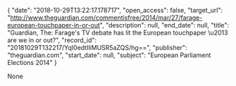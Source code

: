 {
  "date": "2018-10-29T13:22:17.178717", 
  "open_access": false, 
  "target_url": "http://www.theguardian.com/commentisfree/2014/mar/27/farage-european-touchpaper-in-or-out", 
  "description": null, 
  "end_date": null, 
  "title": "Guardian, The: Farage's TV debate has lit the European touchpaper \u2013 are we in or out?", 
  "record_id": "20181029T132217/YqI0edtIliMUSR5aZQS/hg==", 
  "publisher": "theguardian.com", 
  "start_date": null, 
  "subject": "European Parliament Elections 2014"
}

None